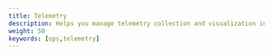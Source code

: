 ```yaml
---
title: Telemetry
description: Helps you manage telemetry collection and visualization in a running mesh.
weight: 50
keywords: [ops,telemetry]
---
```

